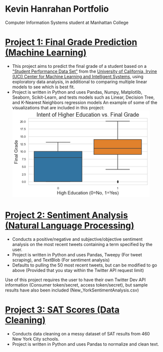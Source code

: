 # Kevin Hanrahan Portfolio
Computer Information Systems student at Manhattan College

# [Project 1: Final Grade Prediction (Machine Learning)](https://github.com/k-x-h/FinalGradePrediction)
+ This project aims to predict the final grade of a student based on a ["Student Performance Data Set"](https://archive.ics.uci.edu/ml/datasets/Student+Performance) from the [University of California, Irvine (UCI) Center for Machine Learning and Intelligent Systems](https://cml.ics.uci.edu/), using exploratory data analysis, in additional to comparing multiple linear models to see which is best fit.
+ Project is written in Python and uses Pandas, Numpy, Matplotlib, Seaborn, Scikit-Learn, and tests models such as Linear, Decision Tree, and K-Nearest Neighbors regression models
An example of some of the visualizations that are included in this project:
![](https://github.com/k-x-h/FinalGradePrediction/blob/main/images.gif)

# [Project 2: Sentiment Analysis (Natural Language Processing)](https://github.com/k-x-h/Sentiment-Analysis)
+ Conducts a positive/negative and subjective/objective sentiment analysis on the most recent tweets containing a term specified by the user.
+ Project is written in Python and uses Pandas, Tweepy (For tweet scraping), and TextBlob (For sentiment analysis)
+ Defaults to pulling the 50 most recent tweets, but can be modified to go above (Provided that you stay within the Twitter API request limit)

Use of this project requires the user to have their own Twitter Dev API information (Consumer token/secret, access token/secret), but sample results have also been included (New_YorkSentimentAnalysis.csv)

# [Project 3: SAT Scores (Data Cleaning)](https://github.com/k-x-h/dataClean)
+ Conducts data cleaning on a messy dataset of SAT results from 460 New York City schools.
+ Project is written in Python and uses Pandas to normalize and clean text.






